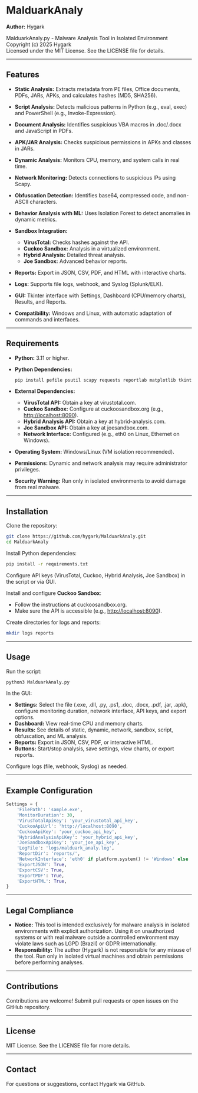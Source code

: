 # MalduarkAnaly

**Author:** Hygark

MalduarkAnaly.py - Malware Analysis Tool in Isolated Environment  
Copyright (c) 2025 Hygark  
Licensed under the MIT License. See the LICENSE file for details.  


---

## Features

* **Static Analysis:** Extracts metadata from PE files, Office documents, PDFs, JARs, APKs, and calculates hashes (MD5, SHA256).

* **Script Analysis:** Detects malicious patterns in Python (e.g., eval, exec) and PowerShell (e.g., Invoke-Expression).

* **Document Analysis:** Identifies suspicious VBA macros in .doc/.docx and JavaScript in PDFs.

* **APK/JAR Analysis:** Checks suspicious permissions in APKs and classes in JARs.

* **Dynamic Analysis:** Monitors CPU, memory, and system calls in real time.

* **Network Monitoring:** Detects connections to suspicious IPs using Scapy.

* **Obfuscation Detection:** Identifies base64, compressed code, and non-ASCII characters.

* **Behavior Analysis with ML:** Uses Isolation Forest to detect anomalies in dynamic metrics.

* **Sandbox Integration:**

  * **VirusTotal:** Checks hashes against the API.
  * **Cuckoo Sandbox:** Analysis in a virtualized environment.
  * **Hybrid Analysis:** Detailed threat analysis.
  * **Joe Sandbox:** Advanced behavior reports.

* **Reports:** Export in JSON, CSV, PDF, and HTML with interactive charts.

* **Logs:** Supports file logs, webhook, and Syslog (Splunk/ELK).

* **GUI:** Tkinter interface with Settings, Dashboard (CPU/memory charts), Results, and Reports.

* **Compatibility:** Windows and Linux, with automatic adaptation of commands and interfaces.

---

## Requirements

* **Python:** 3.11 or higher.

* **Python Dependencies:**

  ```bash
  pip install pefile psutil scapy requests reportlab matplotlib tkinterweb python-docx pdfid sklearn numpy
  ```

* **External Dependencies:**

  * **VirusTotal API:** Obtain a key at virustotal.com.
  * **Cuckoo Sandbox:** Configure at cuckoosandbox.org (e.g., [http://localhost:8090](http://localhost:8090)).
  * **Hybrid Analysis API:** Obtain a key at hybrid-analysis.com.
  * **Joe Sandbox API:** Obtain a key at joesandbox.com.
  * **Network Interface:** Configured (e.g., eth0 on Linux, Ethernet on Windows).

* **Operating System:** Windows/Linux (VM isolation recommended).

* **Permissions:** Dynamic and network analysis may require administrator privileges.

* **Security Warning:** Run only in isolated environments to avoid damage from real malware.

---

## Installation

Clone the repository:

```bash
git clone https://github.com/hygark/MalduarkAnaly.git
cd MalduarkAnaly
```

Install Python dependencies:

```bash
pip install -r requirements.txt
```

Configure API keys (VirusTotal, Cuckoo, Hybrid Analysis, Joe Sandbox) in the script or via GUI.

Install and configure **Cuckoo Sandbox**:

* Follow the instructions at cuckoosandbox.org.
* Make sure the API is accessible (e.g., [http://localhost:8090](http://localhost:8090)).

Create directories for logs and reports:

```bash
mkdir logs reports
```

---

## Usage

Run the script:

```bash
python3 MalduarkAnaly.py
```

In the GUI:

* **Settings:** Select the file (.exe, .dll, .py, .ps1, .doc, .docx, .pdf, .jar, .apk), configure monitoring duration, network interface, API keys, and export options.
* **Dashboard:** View real-time CPU and memory charts.
* **Results:** See details of static, dynamic, network, sandbox, script, obfuscation, and ML analysis.
* **Reports:** Export in JSON, CSV, PDF, or interactive HTML.
* **Buttons:** Start/stop analysis, save settings, view charts, or export reports.

Configure logs (file, webhook, Syslog) as needed.

---

## Example Configuration

```python
Settings = {
    'FilePath': 'sample.exe',
    'MonitorDuration': 30,
    'VirusTotalApiKey': 'your_virustotal_api_key',
    'CuckooApiUrl': 'http://localhost:8090',
    'CuckooApiKey': 'your_cuckoo_api_key',
    'HybridAnalysisApiKey': 'your_hybrid_api_key',
    'JoeSandboxApiKey': 'your_joe_api_key',
    'LogFile': 'logs/malduark_analy.log',
    'ReportDir': 'reports/',
    'NetworkInterface': 'eth0' if platform.system() != 'Windows' else 'Ethernet',
    'ExportJSON': True,
    'ExportCSV': True,
    'ExportPDF': True,
    'ExportHTML': True,
}
```

---

## Legal Compliance

* **Notice:** This tool is intended exclusively for malware analysis in isolated environments with explicit authorization.
  Using it on unauthorized systems or with real malware outside a controlled environment may violate laws such as LGPD (Brazil) or GDPR internationally.
* **Responsibility:** The author (Hygark) is not responsible for any misuse of the tool. Run only in isolated virtual machines and obtain permissions before performing analyses.

---

## Contributions

Contributions are welcome! Submit pull requests or open issues on the GitHub repository.

---

## License

MIT License. See the LICENSE file for more details.

---

## Contact

For questions or suggestions, contact Hygark via GitHub.

